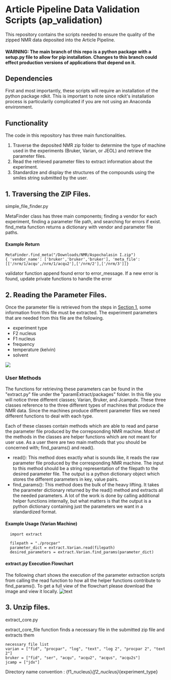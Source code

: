# Article Pipeline Data Validation Scripts (ap_validation)
This repository contains the scripts needed to ensure the quality of the zipped NMR data deposited into the Article Pipeline.

#### WARNING: The main branch of this repo is a python package with a setup.py file to allow for pip installation. Changes to this branch could effect production versions of applications that depend on it.

## Dependencies
First and most importantly, these scripts will require an installation of the python package rdkit. This is important to note since rdkit's installation process is particularily complicated if you are not using an Anaconda environment.
## Functionality
The code in this repository has three main functionalities.
1. Traverse the deposited NMR zip folder to determine the type of machine used in the experiments (Bruker, Varian, or JEOL) and retrieve the parameter files.
2. Read the retrieved parameter files to extract information about the experiment.
3. Standardize and display the structures of the compounds using the smiles string submitted by the user.

## 1. Traversing the ZIP Files.

simple_file_finder.py 

MetaFinder class has three main components; finding a vendor for each experiment, finding a parameter file path, and searching for errors if exist. 
find_meta function returns a dictionary with vendor and parameter file paths. 

#### Example Return
```
MetaFinder.find_meta("/Downloads/NMR/Aspochalasin I.zip")
{ 'vendor_name': ['bruker','bruker','bruker'], 'meta_file': [['/nrm/1/acqu',/nrm/1/acqu2'],['/nrm/2'],['/nrm/3']]}
```

validator function append found error to error_message. If a new error is found, update private functions to handle the error

## 2. Reading the Parameter Files.

Once the parameter file is retrieved from the steps in [Section 1](#1-traversing-the-zip-files), some information from this file must be extracted. The experiment parameters that are needed from this file are the following.
- experiment type
- F2 nucleus
- F1 nucleus
- frequency
- temperature (kelvin)
- solvent

<img src="https://user-images.githubusercontent.com/55040326/183517545-1a7ce3ea-137b-4238-8488-650d1dfc5d67.png" />

### User Methods
The functions for retrieving these parameters can be found in the "extract.py" file under the "paramExtract/packages" folder. In this file you will notice three different classes; Varian, Bruker, and Jcampdx. These three classes reference to the three different types of machines that produce the NMR data. Since the machines produce different parameter files  we need different functions to deal with each type.

Each of these classes contain methods which are able to read and parse the parameter file produced by the correpsonding NMR machine. Most of the methods in the classes are helper functions which are not meant for user use. As a user there are two main methods that you should be concerned with; find_params() and read(). 
- read(): This method does exactly what is sounds like, it reads the raw parameter file produced by the corresponding NMR machine. The input to this method should be a string representation of the filepath to the desired parameter file. The output is a python dictionary object which stores the different parameters in key, value pairs.
- find_params(): This method does the bulk of the heavy lifting. It takes the parameter dictionary returned by the read() method and extracts all the needed parameters. A lot of the work is done by calling additional helper functions internally, but what matters is that the output is a python dictionary containing just the parameters we want in a standardized format.

#### Example Usage (Varian Machine)
```
  import extract
  
  filepath = "./procpar"
  parameter_dict = extract.Varian.read(filepath)
  desired_parameters = extract.Varian.find_params(parameter_dict)
```

#### extract.py Execution Flowchart
The following chart shows the execution of the parameter extraction scripts from calling the read function to how all the helper functions contribute to find_params().
To get a full view of the flowchart please download the image and view it locally.
![text](https://github.com/liningtonlab/ap_validation/blob/main/NP%20Validation%20extract.py.png)

## 3. Unzip files.
extract_core.py

extract_core_file function finds a necessary file in the submitted zip file and extracts them
 
```
necessary file list
varian = ["fid", "procpar", "log", "text", "log 2", "procpar 2", "text 2"]
bruker = ["fid", "ser", "acqu", "acqu2", "acqus", "acqu2s"]
jcamp = ["jdx"]
```

Directory name convention : {f1_nucleus}_{f2_nucleus}_{experiment_type}
